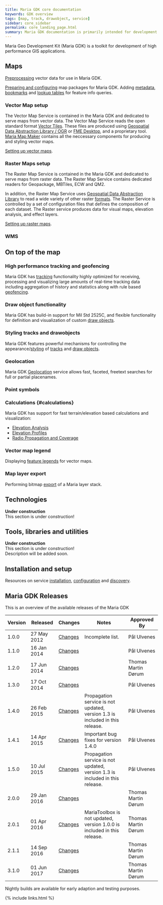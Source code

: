 ```yaml
---
title: Maria GDK core documentation
keywords: GDK overview
tags: [map, track, drawobject, service]
sidebar: core_sidebar
permalink: core_landing_page.html
summary: Maria GDK documentation is primarily intended for development teams using the Maria GDK platform and for members of the Maria GDK development team. 
---
```

Maria Geo Development Kit (Maria GDK) is a toolkit for development of high performance GIS applications. 

## Maps
[Preprocessing](./core_maps_preprocess_vector.html) vector data for use in Maria GDK.

[Preparing and configuring](./core_maps_prepare.html) map packages for Maria GDK. Adding [metadata](./core_maps_metadata.html), [bookmarks](./core_maps_bookmarks.html) and [lookup tables](./core_maps_lookuptables.html) for feature info queries.

### Vector Map setup
The Vector Map Service is contained in the Maria GDK and dedicated to serve maps from vector data. The Vector Map Service reads the open standard format [Vector Tiles](https://github.com/mapbox/vector-tile-spec). These files are produced using [Geospatial Data Abstraction Library / OGR](http://www.gdal.org/) or [FME Desktop](http://www.safe.com/fme/fme-desktop/), and a proprietary tool. [Maria Map Maker](./mmm_landing_page.html) contains all the neccessary components for producing and styling vector maps. 

[Setting up vector maps](./core_vector_map_setup.html).
 
### Raster Maps setup
The Raster Map Service is contained in the Maria GDK and dedicated to serve maps from raster data. The Raster Map Service contains dedicated readers for Geopackage, MBTiles, ECW and QM2.

In addition, the Raster Map Service uses [Geospatial Data Abstraction Library](http://www.gdal.org/) to read a wide variety of other raster [formats](./core_raster_map_formats.html). The Raster Service is controlled by a set of configuration files that defines the composition of each dataset. The Raster service produces data for visual maps, elevation analysis, and effect layers.

[Setting up raster maps](./core_raster_map_setup.html).

### WMS

## On top of the map

### High performance tracking and geofencing
Maria GDK has [tracking](./core_tracks.html) functionality highly optimized for receiving, processing and visualizing large amounts of real-time tracking data including aggregation of history and statistics along with rule based [geofencing](./core_geofencing.html).

### Draw object functionality
Maria GDK has build-in support for Mil Std 2525C, and flexible functionality for definition and visualization of custom [draw objects](./core_drawobjects.html).

### Styling tracks and drawobjects
Maria GDK features powerful mechanisms for controlling the appearance/[styling](./core_styling.html) of [tracks](./core_styling_track.html) and [draw objects](./core_styling_drawobjects.html).

### Geolocation
Maria GDK [Geolocation](./core_geolocation.html) service allows fast, faceted, freetext searches for full or partial placenames.

### Point symbols

### Calculations {#calculations}
Maria GDK has support for fast terrain/elevation based calculations and visualization:

* [Elevation Analysis](core_elevationanalysis.html)
* [Elevation Profiles](core_elevationprofiles.html) 
* [Radio Propagation and Coverage](core_radiocalculations.html)
 
### Vector map legend
Displaying [feature legends](./core_maps_vectorlegend.html) for vector maps.

### Map layer export
Performing bitmap [export](./core_maps_export.html) of a Maria layer stack.

## Technologies
<div class="alert alert-danger" role="alert"> <i class="fa fa-exclamation-circle  fa-2x"></i>
<b>Under construction</b><br />
This section is under construction!<br />
</div>

## Tools, libraries and utilities
<div class="alert alert-danger" role="alert"> <i class="fa fa-exclamation-circle  fa-2x"></i>
<b>Under construction</b><br />
This section is under construction!<br />
Description will be added soon.
</div>

## Installation and setup
Resources on service [installation](./core_setup_service_installation.md), [configuration](./core_setup_service_configuration.html) and [discovery](./core_setup_service_discovery.html).

## Maria GDK Releases
This is an overview of the available releases of the Maria GDK

 | Version | Released    | Changes   | Notes | Approved By | 
 | ------- | --------    | -------  | ----- | -----------  | 
 |1.0.0| 27 May 2012 |[Changes](http://issues.teleplanglobe.com/releaseNotes/M?q=version%3A+1.0.0&title=Change+log+Maria+GDK+Release&token=1BCFDEB82AE6833DA890D9438CCDF843&showDescription=false&showComments=false) | Incomplete list. | Pål Ulvenes | 
 | 1.1.0   | 16 Jan 2014 | [Changes](http://issues.teleplanglobe.com/releaseNotes/M?q=version%3A+1.1.0&title=Change+log+Maria+GDK+Release&token=1BCFDEB82AE6833DA890D9438CCDF843&showDescription=false&showComments=false)| | Pål Ulvenes         | 
 | 1.2.0   | 17 Jun 2014 | [Changes](http://issues.teleplanglobe.com/releaseNotes/M?q=version%3A+1.2.0&title=Change+log+Maria+GDK+Release&token=1BCFDEB82AE6833DA890D9438CCDF843&showDescription=false&showComments=false)|  | Thomas Martin Dørum | 
 | 1.3.0   | 17 Oct 2014 | [Changes](http://issues.teleplanglobe.com/releaseNotes/M?q=version%3A+1.3.0&title=Change+log+Maria+GDK+Release&token=1BCFDEB82AE6833DA890D9438CCDF843&showDescription=false&showComments=false)|  | Pål Ulvenes         | 
 | 1.4.0   | 26 Feb 2015 | [Changes](http://issues.teleplanglobe.com/releaseNotes/M?q=version%3A+1.4.0&title=Change+log+Maria+GDK+Release&token=1BCFDEB82AE6833DA890D9438CCDF843&showDescription=false&showComments=false) | Propagation service is not updated,<br/>version 1.3 is included in this release.| Pål Ulvenes|
 | 1.4.1   | 14 Apr 2015 | [ Changes](http://issues.teleplanglobe.com:8080/releaseNotes/M?q=Fix+versions%3A+1.4.1&title=Release+Note+Maria+GDK+version+1.4.1&token=wo63rm3u40ne24n7986unn4e&showDescription=false&showComments=false)  | Important bug fixes for version 1.4.0 | Pål Ulvenes | 
 | 1.5.0   | 10 Jul 2015 | [ Changes](http://issues.teleplanglobe.com:8080/releaseNotes/M?q=Fix+versions%3A+1.5.0&title=Release+Note+Maria+GDK+version+1.5.0&token=wo63rm3u40ne24n7986unn4e&showDescription=false&showComments=false)  | Propagation service is not updated,<br/>version 1.3 is included in this release. | Pål Ulvenes | 
 | 2.0.0   | 29 Jan 2016 | [ Changes](http://issues.teleplanglobe.com:8080/releaseNotes/M?q=Fix+versions%3A+2.0.0&title=Release+Note+Maria+GDK+version+2.0.0&token=1evk53dsqyomgsl3ok94fxw11&showDescription=false&showComments=false) | | Thomas Martin Dørum | 
 | 2.0.1   | 01 Apr 2016 | [ Changes](http://issues.teleplanglobe.com:8080/releaseNotes/M?q=Fix+versions%3A+2.0.1&title=Release+Note+Maria+GDK+version+2.0.1&token=1evk53dsqyomgsl3ok94fxw11&showDescription=false&showComments=false) | MariaToolbox is not updated,<br/>version 1.0.0 is included in this release. | Thomas Martin Dørum | 
 | 2.1.1   | 14 Sep 2016 | [ Changes](http://issues.teleplanglobe.com:8080/releaseNotes/M?q=Fix+versions%3A+2.1.1&title=Release+Note+Maria+GDK+version+2.1.1&token=1evk53dsqyomgsl3ok94fxw11&showDescription=false&showComments=false) |  | Thomas Martin Dørum | 
 | 3.1.0   | 01 Jun 2017 | [ Changes](http://issues.teleplanglobe.com:8080/releaseNotes/M?q=Fix+versions%3A+3.1.0&title=Release+Note+Maria+GDK+version+3.1.0&token=1evk53dsqyomgsl3ok94fxw11&showDescription=false&showComments=false) | | Thomas Martin Dørum | 




Nightly builds are available for early adaption and testing purposes.


{% include links.html %}